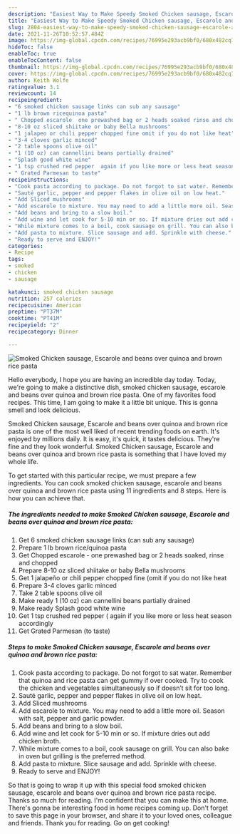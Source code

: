 ```yaml
---
description: "Easiest Way to Make Speedy Smoked Chicken sausage, Escarole and beans over quinoa and brown rice pasta"
title: "Easiest Way to Make Speedy Smoked Chicken sausage, Escarole and beans over quinoa and brown rice pasta"
slug: 2804-easiest-way-to-make-speedy-smoked-chicken-sausage-escarole-and-beans-over-quinoa-and-brown-rice-pasta
date: 2021-11-26T10:52:57.484Z
image: https://img-global.cpcdn.com/recipes/76995e293acb9bf0/680x482cq70/smoked-chicken-sausage-escarole-and-beans-over-quinoa-and-brown-rice-pasta-recipe-main-photo.jpg
hideToc: false
enableToc: true
enableTocContent: false
thumbnail: https://img-global.cpcdn.com/recipes/76995e293acb9bf0/680x482cq70/smoked-chicken-sausage-escarole-and-beans-over-quinoa-and-brown-rice-pasta-recipe-main-photo.jpg
cover: https://img-global.cpcdn.com/recipes/76995e293acb9bf0/680x482cq70/smoked-chicken-sausage-escarole-and-beans-over-quinoa-and-brown-rice-pasta-recipe-main-photo.jpg
author: Keith Wolfe
ratingvalue: 3.1
reviewcount: 14
recipeingredient:
- "6 smoked chicken sausage links can sub any sausage"
- "1 lb brown ricequinoa pasta"
- " Chopped escarole  one prewashed bag or 2 heads soaked rinse and chopped"
- "8-10 oz sliced shiitake or baby Bella mushrooms"
- "1 jalapeo or chili pepper chopped fine omit if you do not like heat"
- "3-4 cloves garlic minced"
- "2 table spoons olive oil"
- "1 (10 oz) can cannellini beans partially drained"
- "Splash good white wine"
- "1 tsp crushed red pepper  again if you like more or less heat season accordingly"
- " Grated Parmesan to taste"
recipeinstructions:
- "Cook pasta according to package. Do not forgot to sat water. Remember that quinoa and rice pasta can get gummy if over cooked. Try to cook the chicken and vegetables simultaneously so if doesn’t sit for too long."
- "Sauté garlic, pepper and pepper flakes in olive oil on low heat."
- "Add Sliced mushrooms"
- "Add escarole to mixture. You may need to add a little more oil. Season with salt, pepper and garlic powder."
- "Add beans and bring to a slow boil."
- "Add wine and let cook for 5-10 min or so. If mixture dries out add chicken broth."
- "While mixture comes to a boil, cook sausage on grill. You can also bake in oven but grilling is the preferred method."
- "Add pasta to mixture. Slice sausage and add. Sprinkle with cheese."
- "Ready to serve and ENJOY!"
categories:
- Recipe
tags:
- smoked
- chicken
- sausage

katakunci: smoked chicken sausage 
nutrition: 257 calories
recipecuisine: American
preptime: "PT37M"
cooktime: "PT41M"
recipeyield: "2"
recipecategory: Dinner

---
```



![Smoked Chicken sausage, Escarole and beans over quinoa and brown rice pasta](https://img-global.cpcdn.com/recipes/76995e293acb9bf0/680x482cq70/smoked-chicken-sausage-escarole-and-beans-over-quinoa-and-brown-rice-pasta-recipe-main-photo.jpg)

Hello everybody, I hope you are having an incredible day today. Today, we're going to make a distinctive dish, smoked chicken sausage, escarole and beans over quinoa and brown rice pasta. One of my favorites food recipes. This time, I am going to make it a little bit unique. This is gonna smell and look delicious.



Smoked Chicken sausage, Escarole and beans over quinoa and brown rice pasta is one of the most well liked of recent trending foods on earth. It's enjoyed by millions daily. It is easy, it's quick, it tastes delicious. They're fine and they look wonderful. Smoked Chicken sausage, Escarole and beans over quinoa and brown rice pasta is something that I have loved my whole life.


To get started with this particular recipe, we must prepare a few ingredients. You can cook smoked chicken sausage, escarole and beans over quinoa and brown rice pasta using 11 ingredients and 8 steps. Here is how you can achieve that.

<!--inarticleads1-->

##### The ingredients needed to make Smoked Chicken sausage, Escarole and beans over quinoa and brown rice pasta:

1. Get 6 smoked chicken sausage links (can sub any sausage)
1. Prepare 1 lb brown rice/quinoa pasta
1. Get  Chopped escarole - one prewashed bag or 2 heads soaked, rinse and chopped
1. Prepare 8-10 oz sliced shiitake or baby Bella mushrooms
1. Get 1 jalapeño or chili pepper chopped fine (omit if you do not like heat
1. Prepare 3-4 cloves garlic minced
1. Take 2 table spoons olive oil
1. Make ready 1 (10 oz) can cannellini beans partially drained
1. Make ready Splash good white wine
1. Get 1 tsp crushed red pepper ( again if you like more or less heat season accordingly
1. Get  Grated Parmesan (to taste)




<!--inarticleads2-->

##### Steps to make Smoked Chicken sausage, Escarole and beans over quinoa and brown rice pasta:

1. Cook pasta according to package. Do not forgot to sat water. Remember that quinoa and rice pasta can get gummy if over cooked. Try to cook the chicken and vegetables simultaneously so if doesn’t sit for too long.
1. Sauté garlic, pepper and pepper flakes in olive oil on low heat.
1. Add Sliced mushrooms
1. Add escarole to mixture. You may need to add a little more oil. Season with salt, pepper and garlic powder.
1. Add beans and bring to a slow boil.
1. Add wine and let cook for 5-10 min or so. If mixture dries out add chicken broth.
1. While mixture comes to a boil, cook sausage on grill. You can also bake in oven but grilling is the preferred method.
1. Add pasta to mixture. Slice sausage and add. Sprinkle with cheese.
1. Ready to serve and ENJOY!



So that is going to wrap it up with this special food smoked chicken sausage, escarole and beans over quinoa and brown rice pasta recipe. Thanks so much for reading. I'm confident that you can make this at home. There's gonna be interesting food in home recipes coming up. Don't forget to save this page in your browser, and share it to your loved ones, colleague and friends. Thank you for reading. Go on get cooking!
